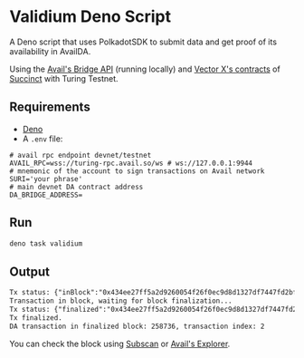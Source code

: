 # Validium Deno Script

A Deno script that uses PolkadotSDK to submit data and get proof of its availability in AvailDA.

Using the [Avail's Bridge API](https://github.com/availproject/bridge-api) (running locally) and [Vector X's contracts](https://github.com/succinctlabs/vectorx?tab=readme-ov-file) of [Succinct](https://blog.succinct.xyz/vector-x/) with Turing Testnet.

## Requirements

- [Deno](https://deno.com/)
- A `.env` file:
```
# avail rpc endpoint devnet/testnet
AVAIL_RPC=wss://turing-rpc.avail.so/ws # ws://127.0.0.1:9944
# mnemonic of the account to sign transactions on Avail network
SURI='your phrase'
# main devnet DA contract address
DA_BRIDGE_ADDRESS=
```

## Run

```sh
deno task validium
```

## Output

```txt
Tx status: {"inBlock":"0x434ee27ff5a2d9260054f26f0ec9d8d1327df7447fd2bfbb43599d36b3aaabf0"}
Transaction in block, waiting for block finalization...
Tx status: {"finalized":"0x434ee27ff5a2d9260054f26f0ec9d8d1327df7447fd2bfbb43599d36b3aaabf0"}
Tx finalized.
DA transaction in finalized block: 258736, transaction index: 2
```

You can check the block using [Subscan](https://avail-turing.subscan.io/) or [Avail's Explorer](https://explorer.avail.so).
